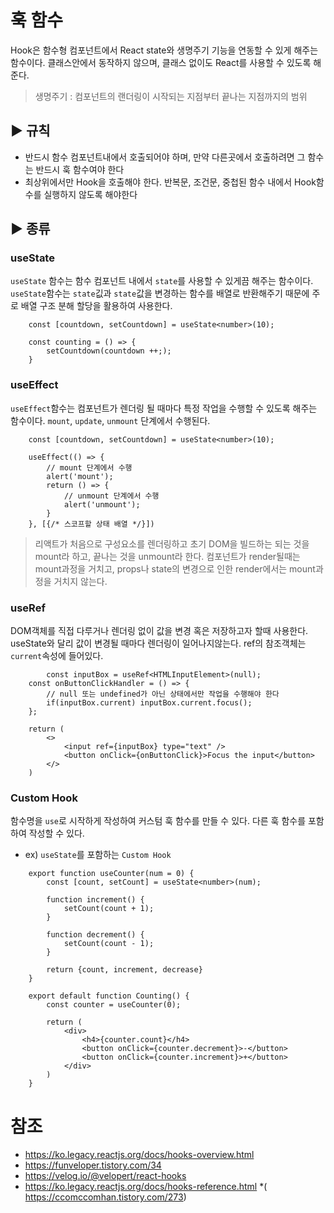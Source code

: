 # 훅 함수

Hook은 함수형 컴포넌트에서 React state와 생명주기 기능을 연동할 수 있게 해주는 함수이다. 클래스안에서 동작하지 않으며, 클래스 없이도 React를 사용할 수 있도록 해준다.

> 생명주기 : 컴포넌트의 랜더링이 시작되는 지점부터 끝나는 지점까지의 범위

## ▶ 규칙 

* 반드시 함수 컴포넌트내에서 호출되어야 하며, 만약 다른곳에서 호출하려면 그 함수는 반드시 훅 함수여야 한다
* 최상위에서만 Hook을 호출해야 한다. 반복문, 조건문, 중첩된 함수 내에서 Hook함수를 실행하지 않도록 해야한다

## ▶ 종류

### useState

`useState` 함수는 함수 컴포넌트 내에서 `state`를 사용할 수 있게끔 해주는 함수이다. `useState`함수는 `state`깂과 `state`값을 변경하는 함수를 배열로 반환해주기 때문에 주로 배열 구조 분해 할당을 활용하여 사용한다.

```tsx
    const [countdown, setCountdown] = useState<number>(10);

    const counting = () => {
        setCountdown(countdown ++;);
    }
```

### useEffect

`useEffect`함수는 컴포넌트가 렌더링 될 때마다 특정 작업을 수행할 수 있도록 해주는 함수이다. `mount`, `update`, `unmount` 단계에서 수행된다.

```tsx
    const [countdown, setCountdown] = useState<number>(10);

    useEffect(() => {
        // mount 단계에서 수행
        alert('mount');
        return () => {
            // unmount 단계에서 수행
            alert('unmount');
        }
    }, [{/* 스코프할 상태 배열 */}])
```

> 리액트가 처음으로 구성요소를 렌더링하고 초기 DOM을 빌드하는 되는 것을 mount라 하고, 끝나는 것을 unmount라 한다. 컴포넌트가 render될때는 mount과정을 거치고, props나 state의 변경으로 인한 render에서는 mount과정을 거치지 않는다.

### useRef

DOM객체를 직접 다루거나 렌더링 없이 값을 변경 혹은 저장하고자 할때 사용한다. useState와 달리 값이 변경될 때마다 렌더링이 일어나지않는다. ref의 참조객체는 `current`속성에 들어있다.

```tsx
        const inputBox = useRef<HTMLInputElement>(null);
    const onButtonClickHandler = () => {
        // null 또는 undefined가 아닌 상태에서만 작업을 수행해야 한다
        if(inputBox.current) inputBox.current.focus();
    };

    return (
        <>
            <input ref={inputBox} type="text" />
            <button onClick={onButtonClick}>Focus the input</button>
        </>
    )
```

### Custom Hook

함수명을 `use`로 시작하게 작성하여 커스텀 훅 함수를 만들 수 있다. 다른 훅 함수를 포함하여 작성할 수 있다.

* ex) `useState`를 포함하는 `Custom Hook`
```tsx
    export function useCounter(num = 0) {
        const [count, setCount] = useState<number>(num);

        function increment() {
            setCount(count + 1);
        }

        function decrement() {
            setCount(count - 1);
        }

        return {count, increment, decrease}
    }

    export default function Counting() {
        const counter = useCounter(0);

        return (
            <div>
                <h4>{counter.count}</h4>
                <button onClick={counter.decrement}>-</button>
                <button onClick={counter.increment}>+</button>
            </div>
        )
    }
```

# 참조

* https://ko.legacy.reactjs.org/docs/hooks-overview.html
* https://funveloper.tistory.com/34
* https://velog.io/@velopert/react-hooks
* https://ko.legacy.reactjs.org/docs/hooks-reference.html
*( https://ccomccomhan.tistory.com/273)